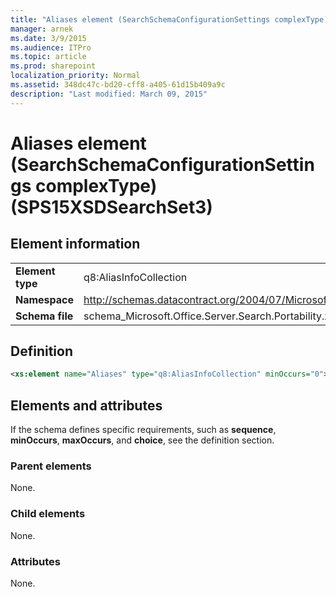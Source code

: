 ```yaml
---
title: "Aliases element (SearchSchemaConfigurationSettings complexType) (SPS15XSDSearchSet3)"
manager: arnek
ms.date: 3/9/2015
ms.audience: ITPro
ms.topic: article
ms.prod: sharepoint
localization_priority: Normal
ms.assetid: 348dc47c-bd20-cff8-a405-61d15b409a9c
description: "Last modified: March 09, 2015"
---
```


# Aliases element (SearchSchemaConfigurationSettings complexType) (SPS15XSDSearchSet3)

## Element information

|||
|:-----|:-----|
|**Element type** <br/> |q8:AliasInfoCollection  <br/> |
|**Namespace** <br/> |http://schemas.datacontract.org/2004/07/Microsoft.Office.Server.Search.Portability  <br/> |
|**Schema file** <br/> |schema_Microsoft.Office.Server.Search.Portability.xsd  <br/> |
   
## Definition

```XML
<xs:element name="Aliases" type="q8:AliasInfoCollection" minOccurs="0"></xs:element>

```

## Elements and attributes

If the schema defines specific requirements, such as **sequence**, **minOccurs**, **maxOccurs**, and **choice**, see the definition section. 
  
### Parent elements

None.
  
### Child elements

None.
  
### Attributes

None.
  

